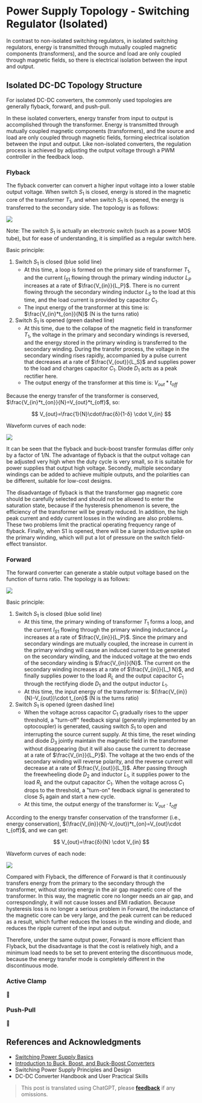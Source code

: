 # Power Supply Topology - Switching Regulator (Isolated)

In contrast to non-isolated switching regulators, in isolated switching regulators, energy is transmitted through mutually coupled magnetic components (transformers), and the source and load are only coupled through magnetic fields, so there is electrical isolation between the input and output.

## Isolated DC-DC Topology Structure

For isolated DC-DC converters, the commonly used topologies are generally flyback, forward, and push-pull.

In these isolated converters, energy transfer from input to output is accomplished through the transformer. Energy is transmitted through mutually coupled magnetic components (transformers), and the source and load are only coupled through magnetic fields, forming electrical isolation between the input and output. Like non-isolated converters, the regulation process is achieved by adjusting the output voltage through a PWM controller in the feedback loop.

### Flyback

The flyback converter can convert a higher input voltage into a lower stable output voltage. When switch $S_1$ is closed, energy is stored in the magnetic core of the transformer $T_1$, and when switch $S_1$ is opened, the energy is transferred to the secondary side. The topology is as follows:

![](https://wiki-media-1253965369.cos.ap-guangzhou.myqcloud.com/img/20220112140923.png)

Note: The switch $S_1$ is actually an electronic switch (such as a power MOS tube), but for ease of understanding, it is simplified as a regular switch here.

Basic principle:

1. Switch $S_1$ is closed (blue solid line)
   - At this time, a loop is formed on the primary side of transformer $T_1$, and the current $I_{S1}$ flowing through the primary winding inductor $L_P$ increases at a rate of $\frac{V_{in}}{L_P}$. There is no current flowing through the secondary winding inductor $L_S$ to the load at this time, and the load current is provided by capacitor $C_1$.
   - The input energy of the transformer at this time is: $\frac{V_{in}*t_{on}}{N}$ (N is the turns ratio)
2. Switch $S_1$ is opened (green dashed line)
   - At this time, due to the collapse of the magnetic field in transformer $T_1$, the voltage in the primary and secondary windings is reversed, and the energy stored in the primary winding is transferred to the secondary winding. During the transfer process, the voltage in the secondary winding rises rapidly, accompanied by a pulse current that decreases at a rate of $\frac{V_{out}}{L_S}$ and supplies power to the load and charges capacitor $C_1$. Diode $D_1$ acts as a peak rectifier here.
   - The output energy of the transformer at this time is: $V_{out}*t_{off}$

Because the energy transfer of the transformer is conserved, $\frac{V_{in}*t_{on}}{N}=V_{out}*t_{off}$, so:

$$
V_{out}=\frac{1}{N}\cdot\frac{δ}{1-δ} \cdot V_{in}
$$

Waveform curves of each node:

![](https://wiki-media-1253965369.cos.ap-guangzhou.myqcloud.com/img/20220112172946.png)

It can be seen that the flyback and buck-boost transfer formulas differ only by a factor of 1/N. The advantage of flyback is that the output voltage can be adjusted very high when the duty cycle is very small, so it is suitable for power supplies that output high voltage. Secondly, multiple secondary windings can be added to achieve multiple outputs, and the polarities can be different, suitable for low-cost designs.

The disadvantage of flyback is that the transformer gap magnetic core should be carefully selected and should not be allowed to enter the saturation state, because if the hysteresis phenomenon is severe, the efficiency of the transformer will be greatly reduced. In addition, the high peak current and eddy current losses in the winding are also problems. These two problems limit the practical operating frequency range of flyback. Finally, when S1 is opened, there will be a large inductive spike on the primary winding, which will put a lot of pressure on the switch field-effect transistor.

### Forward

The forward converter can generate a stable output voltage based on the function of turns ratio. The topology is as follows:

![](https://wiki-media-1253965369.cos.ap-guangzhou.myqcloud.com/img/20220707092211.png)

Basic principle:

1. Switch $S_1$ is closed (blue solid line)
   - At this time, the primary winding of transformer $T_1$ forms a loop, and the current $I_{S1}$ flowing through the primary winding inductance $L_P$ increases at a rate of $\frac{V_{in}}{L_P}$. Since the primary and secondary windings are mutually coupled, the increase in current in the primary winding will cause an induced current to be generated on the secondary winding, and the induced voltage at the two ends of the secondary winding is $\frac{V_{in}}{N}$. The current on the secondary winding increases at a rate of $\frac{V_{in}}{L_1 N}$, and finally supplies power to the load $R_L$ and the output capacitor $C_1$ through the rectifying diode $D_1$ and the output inductor $L_1$.
   - At this time, the input energy of the transformer is: $(\frac{V_{in}}{N}-V_{out})\cdot t_{on}$ (N is the turns ratio)
2. Switch $S_1$ is opened (green dashed line)
   - When the voltage across capacitor $C_1$ gradually rises to the upper threshold, a "turn-off" feedback signal (generally implemented by an optocoupler) is generated, causing switch $S_1$ to open and interrupting the source current supply. At this time, the reset winding and diode $D_3$ jointly maintain the magnetic field in the transformer without disappearing (but it will also cause the current to decrease at a rate of $\frac{V_{in}}{L_P}$). The voltage at the two ends of the secondary winding will reverse polarity, and the reverse current will decrease at a rate of $\frac{V_{out}}{L_1}$. After passing through the freewheeling diode $D_2$ and inductor $L_1$, it supplies power to the load $R_L$ and the output capacitor $C_1$. When the voltage across $C_1$ drops to the threshold, a "turn-on" feedback signal is generated to close $S_1$ again and start a new cycle.
   - At this time, the output energy of the transformer is: $V_{out}\cdot t_{off}$

According to the energy transfer conservation of the transformer (i.e., energy conservation), $(\frac{V_{in}}{N}-V_{out})*t_{on}=V_{out}\cdot t_{off}$, and we can get:

$$
V_{out}=\frac{δ}{N} \cdot V_{in}
$$

Waveform curves of each node:

![](https://wiki-media-1253965369.cos.ap-guangzhou.myqcloud.com/img/20220707143854.png)

Compared with Flyback, the difference of Forward is that it continuously transfers energy from the primary to the secondary through the transformer, without storing energy in the air gap magnetic core of the transformer. In this way, the magnetic core no longer needs an air gap, and correspondingly, it will not cause losses and EMI radiation. Because hysteresis loss is no longer a serious problem in Forward, the inductance of the magnetic core can be very large, and the peak current can be reduced as a result, which further reduces the losses in the winding and diode, and reduces the ripple current of the input and output.

Therefore, under the same output power, Forward is more efficient than Flyback, but the disadvantage is that the cost is relatively high, and a minimum load needs to be set to prevent entering the discontinuous mode, because the energy transfer mode is completely different in the discontinuous mode.

### Active Clamp

🚧

### Push-Pull

🚧

## References and Acknowledgments

- [Switching Power Supply Basics](https://www.ti.com.cn/cn/lit/an/zhct203/zhct203.pdf)
- [Introduction to Buck, Boost, and Buck-Boost Converters](https://recom-power.com/zh/rec-n-an-introduction-to-buck,-boost,-and-buck!sboost-converters-131.html?0)
- Switching Power Supply Principles and Design
- DC-DC Converter Handbook and User Practical Skills

> This post is translated using ChatGPT, please [**feedback**](https://github.com/linyuxuanlin/Wiki_MkDocs/issues/new) if any omissions.